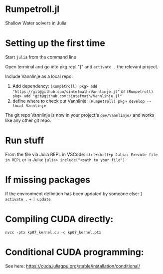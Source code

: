 # Rumpetroll.jl
Shallow Water solvers in Julia

# Setting up the first time

Start `julia` from the command line

Open terminal and go into pkg repl "]" and `activate .` the relevant project.

Include Vannlinje as a local repo:
1. Add dependency:
`(Rumpetroll) pkg> add "https://git@github.com/sintefmath/Vannlinje.jl"` or 
`(Rumpetroll) pkg> add "git@github.com:sintefmath/Vannlinje.jl"`
2. define where to check out Vannlinje:
`(Rumpetroll) pkg> develop --local Vannlinje`

The git repo Vannlinje is now in your project's `dev/Vannlinje/` and works like any other git repo.


# Run stuff
From the file via Julia REPL in VSCode:
`ctrl+shift+p Julia: Execute file in REPL`
or in Julia:
`julia> include("<path to your file")`


# If missing packages
If the environment definition has been updated by someone else:
`] activate .` + `] update`

# Compiling CUDA directly:
`nvcc -ptx kp07_kernel.cu -o kp07_kernel.ptx`

# Conditional CUDA programming:
See here: https://cuda.juliagpu.org/stable/installation/conditional/
